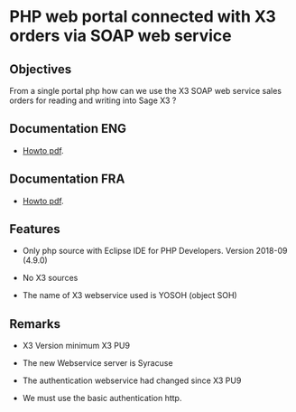 # PHP web portal connected with X3 orders via SOAP web service

## Objectives

From a single portal php how can we use the X3 SOAP web service sales orders for reading and writing into Sage X3 ?

## Documentation ENG

* [Howto pdf](https://github.com/Sage-ERP-X3/sample-x3-ws-php-webportal/blob/master/doc/pdf/Create_a_WebPortal_SageX3_WebServices_ENG.pdf).
	
## Documentation FRA

* [Howto pdf](https://github.com/Sage-ERP-X3/sample-x3-ws-php-webportal/blob/master/doc/pdf/Create_a_WebPortal_SageX3_WebServices_FRA.pdf).
	

## Features

* Only php source with Eclipse IDE for PHP Developers. Version 2018-09 (4.9.0)

* No X3 sources

* The name of X3 webservice used is YOSOH (object SOH)

## Remarks

* X3 Version minimum  X3 PU9

* The new Webservice server is Syracuse

* The authentication webservice had changed since X3 PU9

* We must use the basic authentication http.
